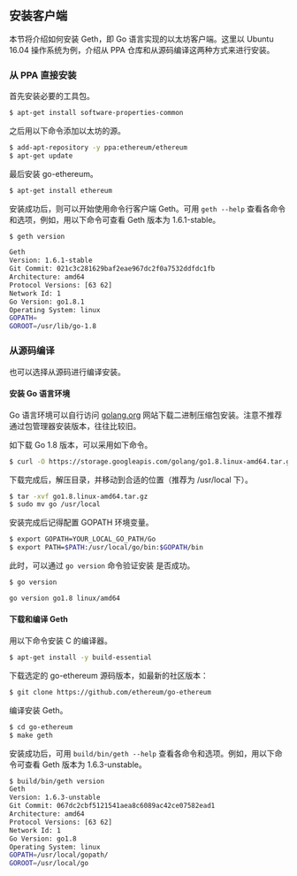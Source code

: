 ## 安装客户端

本节将介绍如何安装 Geth，即 Go 语言实现的以太坊客户端。这里以 Ubuntu 16.04 操作系统为例，介绍从 PPA 仓库和从源码编译这两种方式来进行安装。

### 从 PPA 直接安装

首先安装必要的工具包。

```sh
$ apt-get install software-properties-common
```

之后用以下命令添加以太坊的源。

```sh
$ add-apt-repository -y ppa:ethereum/ethereum
$ apt-get update
```

最后安装 go-ethereum。

```sh
$ apt-get install ethereum
```

安装成功后，则可以开始使用命令行客户端 Geth。可用 `geth --help` 查看各命令和选项，例如，用以下命令可查看 Geth 版本为 1.6.1-stable。

```sh
$ geth version

Geth
Version: 1.6.1-stable
Git Commit: 021c3c281629baf2eae967dc2f0a7532ddfdc1fb
Architecture: amd64
Protocol Versions: [63 62]
Network Id: 1
Go Version: go1.8.1
Operating System: linux
GOPATH=
GOROOT=/usr/lib/go-1.8
```

### 从源码编译

也可以选择从源码进行编译安装。

#### 安装 Go 语言环境

Go 语言环境可以自行访问 [golang.org](https://golang.org) 网站下载二进制压缩包安装。注意不推荐通过包管理器安装版本，往往比较旧。

如下载 Go 1.8 版本，可以采用如下命令。

```bash
$ curl -O https://storage.googleapis.com/golang/go1.8.linux-amd64.tar.gz
```

下载完成后，解压目录，并移动到合适的位置（推荐为 /usr/local 下）。

```bash
$ tar -xvf go1.8.linux-amd64.tar.gz
$ sudo mv go /usr/local
```

安装完成后记得配置 GOPATH 环境变量。

```bash
$ export GOPATH=YOUR_LOCAL_GO_PATH/Go
$ export PATH=$PATH:/usr/local/go/bin:$GOPATH/bin
```

此时，可以通过 `go version` 命令验证安装 是否成功。

```bash
$ go version

go version go1.8 linux/amd64
```

#### 下载和编译 Geth

用以下命令安装 C 的编译器。

```sh
$ apt-get install -y build-essential
```

下载选定的 go-ethereum 源码版本，如最新的社区版本：

```bash
$ git clone https://github.com/ethereum/go-ethereum
```

编译安装 Geth。

```bash
$ cd go-ethereum
$ make geth
```

安装成功后，可用 `build/bin/geth --help` 查看各命令和选项。例如，用以下命令可查看 Geth 版本为 1.6.3-unstable。

```bash
$ build/bin/geth version
Geth
Version: 1.6.3-unstable
Git Commit: 067dc2cbf5121541aea8c6089ac42ce07582ead1
Architecture: amd64
Protocol Versions: [63 62]
Network Id: 1
Go Version: go1.8
Operating System: linux
GOPATH=/usr/local/gopath/
GOROOT=/usr/local/go
```

